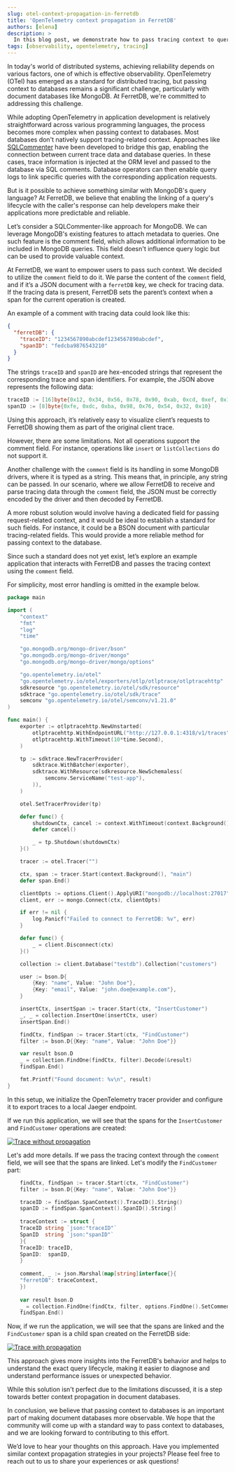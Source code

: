 ```yaml
---
slug: otel-context-propagation-in-ferretdb
title: 'OpenTelemetry context propagation in FerretDB'
authors: [elena]
description: >
  In this blog post, we demonstrate how to pass tracing context to queries in FerretDB using OpenTelemetry.
tags: [observability, opentelemetry, tracing]
---
```


In today's world of distributed systems, achieving reliability depends on various factors, one of which is effective observability. 
OpenTelemetry (OTel) has emerged as a standard for distributed tracing, but passing context to databases remains a significant challenge, particularly with document databases like MongoDB. At FerretDB, we're committed to addressing this challenge.

While adopting OpenTelemetry in application development is relatively straightforward across various programming languages, 
the process becomes more complex when passing context to databases.  Most databases don't natively support tracing-related context. 
Approaches like [SQLCommenter](https://google.github.io/sqlcommenter/) have been developed to bridge this gap, 
enabling the connection between current trace data and database queries. 
In these cases, trace information is injected at the ORM level and passed to the database via SQL comments. 
Database operators can then enable query logs to link specific queries with the corresponding application requests.

But is it possible to achieve something similar with MongoDB's query language? 
At FerretDB, we believe that enabling the linking of a query's lifecycle with the caller's response can help developers make 
their applications more predictable and reliable.

Let’s consider a SQLCommenter-like approach for MongoDB. We can leverage MongoDB's existing features to attach metadata to queries. 
One such feature is the comment field, which allows additional information to be included in MongoDB queries. 
This field doesn't influence query logic but can be used to provide valuable context.

At FerretDB, we want to empower users to pass such context. We decided to utilize the `comment` field to do it.
We parse the content of the `comment` field, and if it’s a JSON document with a `ferretDB` key, we check for tracing data. 
If the tracing data is present, FerretDB sets the parent’s context when a span for the current operation is created.

An example of a comment with tracing data could look like this:


```json
{
  "ferretDB": {
    "traceID": "1234567890abcdef1234567890abcdef",
    "spanID": "fedcba9876543210"
  }
}
```

The strings `traceID` and `spanID` are hex-encoded strings that represent the corresponding trace and span identifiers. 
For example, the JSON above represents the following data:

```go
traceID := [16]byte{0x12, 0x34, 0x56, 0x78, 0x90, 0xab, 0xcd, 0xef, 0x12, 0x34, 0x56, 0x78, 0x90, 0xab, 0xcd, 0xef}
spanID := [8]byte{0xfe, 0xdc, 0xba, 0x98, 0x76, 0x54, 0x32, 0x10}
``` 

Using this approach, it’s relatively easy to visualize client’s requests to FerretDB showing them as part of the original client trace.

However, there are some limitations. Not all operations support the comment field. 
For instance, operations like `insert` or `listCollections` do not support it.

Another challenge with the `comment` field is its handling in some MongoDB drivers, where it is typed as a string. 
This means that, in principle, any string can be passed. In our scenario, where we allow FerretDB to receive and parse 
tracing data through the `comment` field, the JSON must be correctly encoded by the driver and then decoded by FerretDB.

A more robust solution would involve having a dedicated field for passing request-related context, 
and it would be ideal to establish a standard for such fields. 
For instance, it could be a BSON document with particular tracing-related fields. 
This would provide a more reliable method for passing context to the database.

Since such a standard does not yet exist, let’s explore an example application that interacts 
with FerretDB and passes the tracing context using the `comment` field.

For simplicity, most error handling is omitted in the example below.

```go
package main

import (
	"context"
	"fmt"
	"log"
	"time"

	"go.mongodb.org/mongo-driver/bson"
	"go.mongodb.org/mongo-driver/mongo"
	"go.mongodb.org/mongo-driver/mongo/options"

	"go.opentelemetry.io/otel"
	"go.opentelemetry.io/otel/exporters/otlp/otlptrace/otlptracehttp"
	sdkresource "go.opentelemetry.io/otel/sdk/resource"
	sdktrace "go.opentelemetry.io/otel/sdk/trace"
	semconv "go.opentelemetry.io/otel/semconv/v1.21.0"
)

func main() {
	exporter := otlptracehttp.NewUnstarted(
		otlptracehttp.WithEndpointURL("http://127.0.0.1:4318/v1/traces"),
		otlptracehttp.WithTimeout(10*time.Second),
	)

	tp := sdktrace.NewTracerProvider(
		sdktrace.WithBatcher(exporter),
		sdktrace.WithResource(sdkresource.NewSchemaless(
			semconv.ServiceName("test-app"),
		)),
	)

	otel.SetTracerProvider(tp)

	defer func() {
		shutdownCtx, cancel := context.WithTimeout(context.Background(), time.Second*5)
		defer cancel()

		_ = tp.Shutdown(shutdownCtx)
	}()

	tracer := otel.Tracer("")

	ctx, span := tracer.Start(context.Background(), "main")
	defer span.End()

	clientOpts := options.Client().ApplyURI("mongodb://localhost:27017")
	client, err := mongo.Connect(ctx, clientOpts)

	if err != nil {
		log.Panicf("Failed to connect to FerretDB: %v", err)
	}

	defer func() {
		_ = client.Disconnect(ctx)
	}()

	collection := client.Database("testdb").Collection("customers")

	user := bson.D{
		{Key: "name", Value: "John Doe"},
		{Key: "email", Value: "john.doe@example.com"},
	}

	insertCtx, insertSpan := tracer.Start(ctx, "InsertCustomer")
	_, _ = collection.InsertOne(insertCtx, user)
	insertSpan.End()

	findCtx, findSpan := tracer.Start(ctx, "FindCustomer")
	filter := bson.D{{Key: "name", Value: "John Doe"}}

	var result bson.D
	_ = collection.FindOne(findCtx, filter).Decode(&result)
	findSpan.End()

	fmt.Printf("Found document: %v\n", result)
}
```

In this setup, we initialize the OpenTelemetry tracer provider and configure it to export traces to a local Jaeger endpoint.

If we run this application, we will see that the spans for the `InsertCustomer` and `FindCustomer` operations are created:

[![Trace without propagation](/img/blog/ferretdb-otel/without-propagation.png)](/img/blog/ferretdb-otel/without-propagation.png)

Let's add more details. If we pass the tracing context through the `comment` field, we will see that the spans are linked.
Let's modify the `FindCustomer` part:

```go
    findCtx, findSpan := tracer.Start(ctx, "FindCustomer")
    filter := bson.D{{Key: "name", Value: "John Doe"}}

    traceID := findSpan.SpanContext().TraceID().String()
    spanID := findSpan.SpanContext().SpanID().String()
    
    traceContext := struct {
    TraceID string `json:"traceID"`
    SpanID  string `json:"spanID"`
    }{
    TraceID: traceID,
    SpanID:  spanID,
    }
    
    comment, _ := json.Marshal(map[string]interface{}{
    "ferretDB": traceContext,
    })
    
    var result bson.D
    _ = collection.FindOne(findCtx, filter, options.FindOne().SetComment(string(comment))).Decode(&result)
    findSpan.End()
```

Now, if we run the application, we will see that the spans are linked and the `FindCustomer` span is a child span created on the FerretDB side:

[![Trace with propagation](/img/blog/ferretdb-otel/with-propagation.png)](/img/blog/ferretdb-otel/with-propagation.png)

This approach gives more insights into the FerretDB's behavior and helps to understand the exact query lifecycle,
making it easier to diagnose and understand performance issues or unexpected behavior.

While this solution isn't perfect due to the limitations discussed, it is a step towards better context propagation in document databases.

In conclusion, we believe that passing context to databases is an important part of making document databases more observable.
We hope that the community will come up with a standard way to pass context to databases, and we are looking forward to
contributing to this effort.

We’d love to hear your thoughts on this approach. Have you implemented similar context propagation strategies in your projects? 
Please feel free to reach out to us to share your experiences or ask questions!
